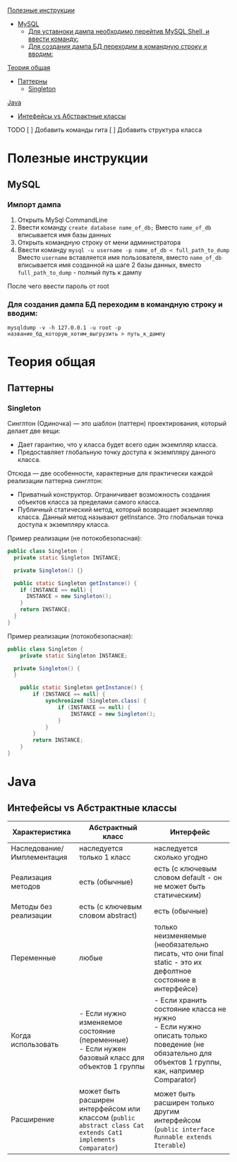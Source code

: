 [Полезные инструкции](#-------------------)
  - [MySQL](#mysql)
    + [Для уставноки дампа необходимо перейтив MySQL Shell, и ввести команду:](https://github.com/KirillUsckov/olya/tree/main#%D0%BF%D0%B0%D1%82%D1%82%D0%B5%D1%80%D0%BD%D1%8B)
    + [Для создания дампа БД переходим в командную строку и вводим:](https://github.com/KirillUsckov/olya/tree/main#%D0%BF%D0%B0%D1%82%D1%82%D0%B5%D1%80%D0%BD%D1%8B)

[Теория общая](https://github.com/KirillUsckov/olya/tree/main#%D1%82%D0%B5%D0%BE%D1%80%D0%B8%D1%8F-%D0%BE%D0%B1%D1%89%D0%B0%D1%8F)
  - [Паттерны](https://github.com/KirillUsckov/olya/tree/main#%D0%BF%D0%B0%D1%82%D1%82%D0%B5%D1%80%D0%BD%D1%8B)
    + [Singleton](#singleton)

[Java](#java)
  - [Интефейсы vs Абстрактные классы](https://github.com/KirillUsckov/olya/tree/main#%D0%BF%D0%B0%D1%82%D1%82%D0%B5%D1%80%D0%BD%D1%8B)

TODO
[ ] Добавить команды гита
[ ] Добавить структура класса

# Полезные инструкции
## MySQL 
### Импорт дампа
1. Открыть MySql CommandLine
2. Ввести команду ```create database name_of_db;``` Вместо `name_of_db` вписывается имя базы данных
3. Открыть командную строку от мени администратора
4. Ввести команду ```mysql -u username -p name_of_db < full_path_to_dump``` Вместо `username` вставляется имя пользователя, вместо `name_of_db` вписывается имя созданной на шаге 2 базы данных, вместо `full_path_to_dump` - полный путь к дампу

После чего ввести пароль от root

### Для создания дампа БД переходим в командную строку и вводим:
```mysqldump -v -h 127.0.0.1 -u root -p название_бд_которую_хотим_выгрузить > путь_к_дампу```

# Теория общая 

## Паттерны

### Singleton
Cинглтон (Одиночка) — это шаблон (паттерн) проектирования, который делает две вещи:
- Дает гарантию, что у класса будет всего один экземпляр класса.
- Предоставляет глобальную точку доступа к экземпляру данного класса.

Отсюда — две особенности, характерные для практически каждой реализации паттерна синглтон: 
- Приватный конструктор. Ограничивает возможность создания объектов класса за пределами самого класса.
- Публичный статический метод, который возвращает экземпляр класса. Данный метод называют getInstance. Это глобальная точка доступа к экземпляру класса.

Пример реализации (не потокобезопасная):
```Java
public class Singleton {
  private static Singleton INSTANCE;

  private Singleton() {}

  public static Singleton getInstance() {
    if (INSTANCE == null) {
      INSTANCE = new Singleton();
    }
    return INSTANCE;
  }
}
```

Пример реализации (потокобезопасная):
```Java
public class Singleton {
    private static Singleton INSTANCE;

  private Singleton() {
  }

    public static Singleton getInstance() {
        if (INSTANCE == null) {
            synchronized (Singleton.class) {
                if (INSTANCE == null) {
                    INSTANCE = new Singleton();
                }
            }
        }
        return INSTANCE;
    }
}
```

# Java

## Интефейсы vs Абстрактные классы

| Характеристика | Абстрактный класс | Интерфейс |
| ------ | ------ | ------ |
| Наследование/Имплементация|наследуется только 1 класс|наследуется сколько угодно|
|Реализация методов|есть (обычные)| есть (с ключевым словом default - он не может быть статическим)|
Методы без реализации| есть (с ключевым словом abstract)|есть (обычные)|
|Переменные|любые|только неизменяемые (необязательно писать, что они final static - это их дефолтное состояние в интерфейсе)|
|Когда использовать| - Если нужно изменяемое состояние (переменные) <br>- Если нужен базовый класс для объектов 1 группы | - Если хранить состояние класса не нужно <br>- Если нужно описать только поведение (не обязательно для объектов 1 группы, как, например Comparator)|
|Расширение|может быть расширен интерфейсом или классом (```public abstract class Cat extends Cat1 implements Comparator```)|может быть расширен только другим интерфейсом (```public interface Runnable extends Iterable```)|
